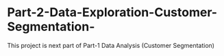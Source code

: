 # Part-2-Data-Exploration-Customer-Segmentation-
This project is next part of Part-1 Data Analysis (Customer Segmentation)
